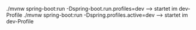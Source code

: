 ./mvnw spring-boot:run -Dspring-boot.run.profiles=dev --> startet im dev-Profile
./mvnw spring-boot:run -Dspring.profiles.active=dev --> startet im dev-Profile